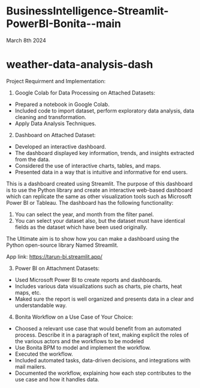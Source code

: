 # BusinessIntelligence-Streamlit-PowerBI-Bonita--main

March 8th 2024

# weather-data-analysis-dash

Project Requirment and Implementation:

1) Google Colab for Data Processing on Attached Datasets:
- Prepared a notebook in Google Colab.
- Included code to import dataset, perform exploratory data analysis, data cleaning and transformation.
- Apply Data Analysis Techniques.

2) Dashboard on Attached Dataset:
- Developed an interactive dashboard. 
- The dashboard displayed key information, trends, and insights extracted from the data.
- Considered the use of interactive charts, tables, and maps.
- Presented data in a way that is intuitive and informative for end users.

This is a dashboard created using Streamlit.
The purpose of this dashboard is to use the Python library and create an interactive web-based dashboard which can replicate the same as other visualization tools such as Microsoft Power BI or Tableau. 
The dashboard has the following functionality: 
1. You can select the year, and month from the filter panel.
2. You can select your dataset also, but the dataset must have identical fields as the dataset which have been used originally.

The Ultimate aim is to show how you can make a dashboard using the Python open-source library Named Streamlit. 

App link: https://tarun-bi.streamlit.app/


  
3) Power BI on Attachment Datasets:
- Used Microsoft Power BI to create reports and dashboards.
- Includes various data visualizations such as charts, pie charts, heat maps, etc.
- Maked sure the report is well organized and presents data in a clear and understandable way.
  
4) Bonita Workflow on a Use Case of Your Choice:
- Choosed a relevant use case that would benefit from an automated process. Describe it in a paragraph of text, making explicit the roles of the various actors and the workflows to be modeled
- Use Bonita BPM to model and implement the workflow.
- Executed the workflow.
- Included automated tasks, data-driven decisions, and integrations with mail mailers.
- Documented the workflow, explaining how each step contributes to the use case and how it handles data.






